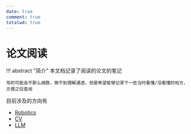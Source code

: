 ```yaml
---
date: true
comment: true
totalwd: true
---
```


# 论文阅读

!!! abstract "简介"
    本文档记录了阅读的论文的笔记

    写的可能会不那么细致，做不到理解通透，但是希望能够记录下一些当时看懂/没看懂的地方，方便之后查阅

目前涉及的方向有

- [Robotics](Robotics)
- [CV](CV)
- [LLM](LLM)